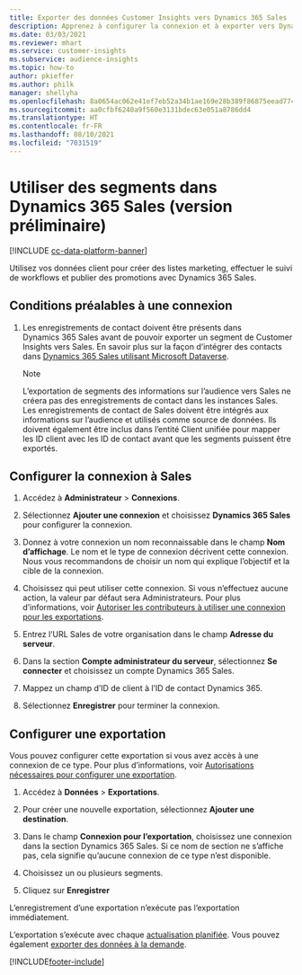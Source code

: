 ```yaml
---
title: Exporter des données Customer Insights vers Dynamics 365 Sales
description: Apprenez à configurer la connexion et à exporter vers Dynamics 365 Sales.
ms.date: 03/03/2021
ms.reviewer: mhart
ms.service: customer-insights
ms.subservice: audience-insights
ms.topic: how-to
author: pkieffer
ms.author: philk
manager: shellyha
ms.openlocfilehash: 8a0654ac062e41ef7eb52a34b1ae169e28b389f86875eead774422fef60f2232
ms.sourcegitcommit: aa0cfbf6240a9f560e3131bdec63e051a8786dd4
ms.translationtype: HT
ms.contentlocale: fr-FR
ms.lasthandoff: 08/10/2021
ms.locfileid: "7031519"
---
```

# <a name="use-segments-in-dynamics-365-sales-preview"></a>Utiliser des segments dans Dynamics 365 Sales (version préliminaire)

[!INCLUDE [cc-data-platform-banner](../includes/cc-data-platform-banner.md)]

Utilisez vos données client pour créer des listes marketing, effectuer le suivi de workflows et publier des promotions avec Dynamics 365 Sales.

## <a name="prerequisite-for-connection"></a>Conditions préalables à une connexion

1. Les enregistrements de contact doivent être présents dans Dynamics 365 Sales avant de pouvoir exporter un segment de Customer Insights vers Sales. En savoir plus sur la façon d’intégrer des contacts dans [Dynamics 365 Sales utilisant Microsoft Dataverse](connect-power-query.md).

   > [!NOTE]
   > L’exportation de segments des informations sur l’audience vers Sales ne créera pas des enregistrements de contact dans les instances Sales. Les enregistrements de contact de Sales doivent être intégrés aux informations sur l’audience et utilisés comme source de données. Ils doivent également être inclus dans l’entité Client unifiée pour mapper les ID client avec les ID de contact avant que les segments puissent être exportés.

## <a name="set-up-the-connection-to-sales"></a>Configurer la connexion à Sales

1. Accédez à **Administrateur** > **Connexions**.

1. Sélectionnez **Ajouter une connexion** et choisissez **Dynamics 365 Sales** pour configurer la connexion.

1. Donnez à votre connexion un nom reconnaissable dans le champ **Nom d’affichage**. Le nom et le type de connexion décrivent cette connexion. Nous vous recommandons de choisir un nom qui explique l’objectif et la cible de la connexion.

1. Choisissez qui peut utiliser cette connexion. Si vous n’effectuez aucune action, la valeur par défaut sera Administrateurs. Pour plus d’informations, voir [Autoriser les contributeurs à utiliser une connexion pour les exportations](connections.md#allow-contributors-to-use-a-connection-for-exports).

1. Entrez l’URL Sales de votre organisation dans le champ **Adresse du serveur**.

1. Dans la section **Compte administrateur du serveur**, sélectionnez **Se connecter** et choisissez un compte Dynamics 365 Sales.

1. Mappez un champ d’ID de client à l’ID de contact Dynamics 365.

1. Sélectionnez **Enregistrer** pour terminer la connexion. 

## <a name="configure-an-export"></a>Configurer une exportation

Vous pouvez configurer cette exportation si vous avez accès à une connexion de ce type. Pour plus d’informations, voir [Autorisations nécessaires pour configurer une exportation](export-destinations.md#set-up-a-new-export).

1. Accédez à **Données** > **Exportations**.

1. Pour créer une nouvelle exportation, sélectionnez **Ajouter une destination**.

1. Dans le champ **Connexion pour l’exportation**, choisissez une connexion dans la section Dynamics 365 Sales. Si ce nom de section ne s’affiche pas, cela signifie qu’aucune connexion de ce type n’est disponible.

1. Choisissez un ou plusieurs segments.

1. Cliquez sur **Enregistrer**

L’enregistrement d’une exportation n’exécute pas l’exportation immédiatement.

L’exportation s’exécute avec chaque [actualisation planifiée](system.md#schedule-tab). Vous pouvez également [exporter des données à la demande](export-destinations.md#run-exports-on-demand). 

[!INCLUDE[footer-include](../includes/footer-banner.md)]
